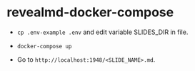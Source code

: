 # revealmd-docker-compose

* `cp .env-example .env` and edit variable SLIDES_DIR in file.

* `docker-compose up`

* Go to `http://localhost:1948/<SLIDE_NAME>.md`.